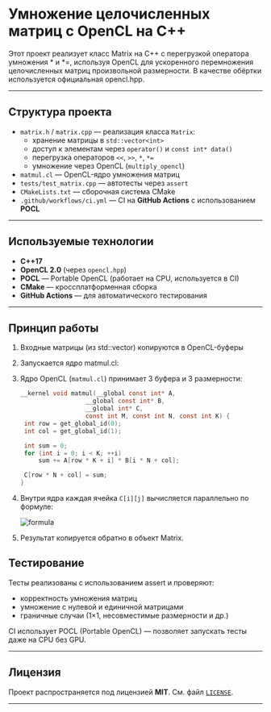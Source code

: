 # Умножение целочисленных матриц с OpenCL на C++

Этот проект реализует класс Matrix на C++ с перегрузкой оператора умножения * и *=, используя OpenCL для ускоренного перемножения целочисленных матриц произвольной размерности. В качестве обёртки используется официальная opencl.hpp.

---

## Структура проекта

- `matrix.h` / `matrix.cpp` — реализация класса `Matrix`:
  - хранение матрицы в `std::vector<int>`
  - доступ к элементам через `operator()` и `const int* data()`
  - перегрузка операторов `<<`, `>>`, `*`, `*=`
  - умножение через OpenCL (`multiply_opencl`)
- `matmul.cl` — OpenCL-ядро умножения матриц
- `tests/test_matrix.cpp` — автотесты через `assert`
- `CMakeLists.txt` — сборочная система CMake
- `.github/workflows/ci.yml` — CI на **GitHub Actions** с использованием **POCL**

---

## Используемые технологии

- **C++17**
- **OpenCL 2.0** (через `opencl.hpp`)
- **POCL** — Portable OpenCL (работает на CPU, используется в CI)
- **CMake** — кроссплатформенная сборка
- **GitHub Actions** — для автоматического тестирования

---

## Принцип работы

1. Входные матрицы (из std::vector<int>) копируются в OpenCL-буферы
2. Запускается ядро matmul.cl:
3. Ядро OpenCL (`matmul.cl`) принимает 3 буфера и 3 размерности:
   ```c
   __kernel void matmul(__global const int* A,
                     __global const int* B,
                     __global int* C,
                     const int M, const int N, const int K) {
    int row = get_global_id(0);
    int col = get_global_id(1);

    int sum = 0;
    for (int i = 0; i < K; ++i)
        sum += A[row * K + i] * B[i * N + col];

    C[row * N + col] = sum;
   }
   ```
4. Внутри ядра каждая ячейка `C[i][j]` вычисляется параллельно по формуле:

   ![formula](https://latex.codecogs.com/svg.image?\dpi{150}\bg_black%20{\color{white}C[i][j]=\sum_{k=0}^{K-1}A[i][k]\cdot%20B[k][j]})

5. Результат копируется обратно в объект Matrix.

## Тестирование

Тесты реализованы с использованием assert и проверяют:

- корректность умножения матриц
- умножение с нулевой и единичной матрицами
- граничные случаи (1×1, несовместимые размерности и др.)

CI использует POCL (Portable OpenCL) — позволяет запускать тесты даже на CPU без GPU.

---

## Лицензия

Проект распространяется под лицензией **MIT**. См. файл [`LICENSE`](./LICENSE).

---
